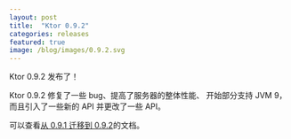 ```yaml
---
layout: post
title:  "Ktor 0.9.2"
categories: releases
featured: true
image: /blog/images/0.9.2.svg
---
```


Ktor 0.9.2 发布了！

Ktor 0.9.2 修复了一些 bug、提高了服务器的整体性能、
开始部分支持 JVM 9，而且引入了一些新的 API 并更改了一些 API。

可以查看[从 0.9.1 迁移到 0.9.2](/quickstart/migration/0.9.2.html)的文档。
 